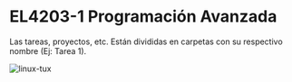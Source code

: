 # EL4203-1 Programación Avanzada

Las tareas, proyectos, etc. Están divididas en carpetas con su respectivo nombre (Ej: Tarea 1).


![linux-tux](https://github.com/user-attachments/assets/f4bb58e7-7e2f-4271-b12d-77cf652210f2)

